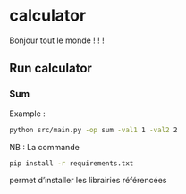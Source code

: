 # calculator

Bonjour tout le monde ! ! !

## Run calculator

### Sum

Example : 
```bash
python src/main.py -op sum -val1 1 -val2 2
```

NB : La commande 
```bash
pip install -r requirements.txt
```
permet d’installer les librairies
référencées
